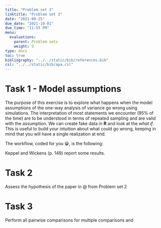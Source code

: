 ```yaml
---
title: "Problem set 3"
linktitle: "Problem set 3"
date: "2021-09-25"
due_date: "2021-10-01"
due_time: "11:55 PM"
menu:
  evaluations:
    parent: Problem sets
    weight: 3
type: docs
toc: true
bibliography: "../../static/bib/references.bib"
csl: "../../static/bib/apa.csl"
---
```


# Task 1 - Model assumptions

The purpose of this exercise is to explore what happens when the model assumptions of the one-way analysis of variance go wrong using simulations. The interpretation of most statements we encounter (95% of the time) are to be understood in terms of repeated sampling and are valid with the assumption. We can create fake data in **R** and look at the *what if*. This is useful to build your intuition about what could go wrong, keeping in mind that you will have a single realization at end.

The workflow, coded for you 😀, is the following:

Keppel and Wickens (p. 149) report some results.

# Task 2

Assess the hypothesis of the paper in @ from Problem set 2

# Task 3

Perform all pairwise comparisons for multiple comparisons and
